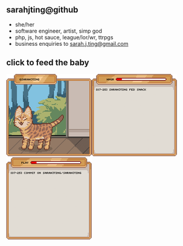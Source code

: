 ## sarahjting@github
- she/her
- software engineer, artist, simp god
- php, js, hot sauce, league/lor/wr, ttrpgs
- business enquiries to sarah.j.ting@gmail.com

## click to feed the baby
![alt text](./build/pet.gif)[![alt text](./build/hngr.png)](https://github.com/sarahjting/sarahjting/issues/new?title=feed%3Asnack&body=just%20hit%20submit!%20hint%3A%20you%20can%20change%20%22snack%22%20to%20any%20food%20for%20a%20varied%20diet)![alt text](./build/play.png)
